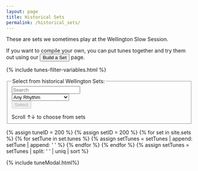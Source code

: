 ```yaml
---
layout: page
title: Historical Sets
permalink: /historical_sets/
---
```


These are sets we sometimes play at the Wellington Slow Session.

If you want to compile your own, you can put tunes together and try them out using our <button class="filterButton" onclick="window.location.href = '/build_a_set/';">Build a Set</button>
page.

{% include tunes-filter-variables.html %}

<fieldset>
    <legend>Select from historical Wellington Sets:</legend>    
    <form id="wellington" method="get">
    <div class="formParent">
    <div class="formChild">           
        <input type="text" id="title-box" name="title" placeholder='Search' value='' onkeydown="enable_button()">
    </div>
    <div class="formChild">
        <select id="rhythm-box" name="rhythm"  onChange="enable_button()">
            <option value="">Any Rhythm</option>
            {% for rhythm in rhythms %}
            {% if rhythm != '' %}
            <option value="{{ rhythm }}">{{ rhythm | capitalize }}</option>
            {% endif %}
            {% endfor %}
        </select>    
    </div>
    </div>
    <div class="formParent">
    <div class="formChild">
        <span title="Run the filter with the default settings to see the whole list">
        <input class="filterButton filterDisabled" id="submit_button" type="submit" name="submit" value="Select" disabled>
        </span>
    </div>
    </div>     
    </form>
    <p></p>
    Scroll &#8593;&#8595; to choose from <span id="tunesCount"></span> sets
</fieldset>

<div class="row"></div>

{% assign tuneID = 200 %}
{% assign setID = 200 %}
{% for set in site.sets %}
    {% for setTune in set.tunes %}
        {% assign setTunes = setTunes | append: setTune | append: ' ' %}
    {% endfor %}
{% endfor %}
{% assign setTunes = setTunes | split: ' ' | uniq | sort %}

<script>
window.store = {
{% for setTune in setTunes %}
{% assign siteTunes = site.tunes | where: 'titleID', setTune %}
{% for tune in siteTunes %}
"{{ tuneID }}": {
    "title": "{{ tune.title | xml_escape }}",
    "tuneID": "{{ tune.titleID }}",
    "key": "{{ tune.key | xml_escape }}",
    "rhythm": "{{ tune.rhythm | xml_escape }}",
    "url": "{{ tune.url | append: '.html' | xml_escape }}",
    "mp3": "{{ site.mp3_host | append: tune.mp3_file | xml_escape }}",
    "mp3_source": "{{ tune.mp3_source | strip_html | xml_escape }}",
    "repeats": "{{ tune.repeats }}",
    "parts": "{{ tune.parts }}",
    "abc": {{ tune.abc | jsonify }}
},
{% assign tuneID = tuneID | plus: 1 %}
{% endfor %}
{% endfor %}
};

window.setStore = {
{% assign sets = site.sets %}
{% assign sortedsets = sets | sort: 'url' %}
{% for set in sortedsets %}
    {% assign tuneList = set.tunes | split: ", " %}
"{{ setID }}": {
    "title": "{{ set.title | xml_escape }}",
    "setID": "{{ setID }}",
    "rhythm": "{{ set.rhythm | xml_escape }}",
    "location": "{{ set.location | xml_escape }}",
    "url": "{{ set.url | uri_escape }}",
    "setTunes": {{ tuneList | join: ", " }},
    "tuneIDs": "",
    },
{% assign setID = setID | plus: 1 %}
{% endfor %}
};
</script>

<div class="tableParent">
  <div class="tableChild" id="tunesTable"></div>
</div>

<script src="{{ site.js_host }}/js/build_table_current_sets.js"></script>

{% include tuneModal.html%}

<script>
$(document).ready(function() {
    audioPlayer.innerHTML = createAudioPlayer();
});
</script>
